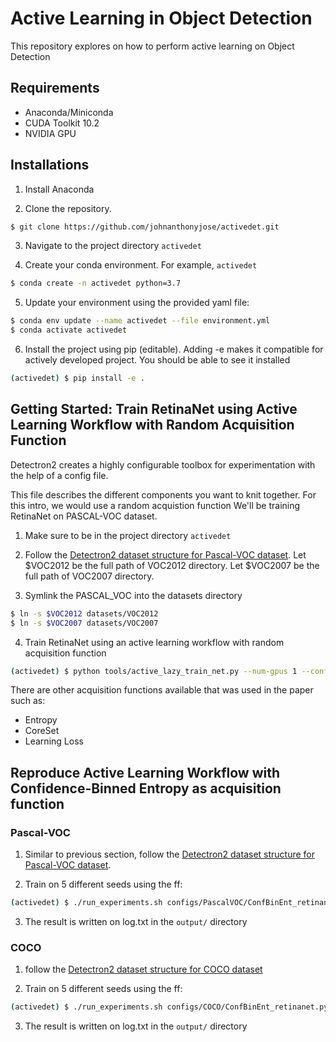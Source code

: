 # Active Learning in Object Detection

This repository explores on how to perform active learning on Object Detection

## Requirements
- Anaconda/Miniconda 
- CUDA Toolkit 10.2
- NVIDIA GPU 

## Installations

1. Install Anaconda

2. Clone the repository.
```bash
$ git clone https://github.com/johnanthonyjose/activedet.git
```

3. Navigate to the project directory `activedet`

4. Create your conda environment. For example, `activedet`
```bash
$ conda create -n activedet python=3.7
```

5. Update your environment using the provided yaml file:
```bash
$ conda env update --name activedet --file environment.yml
$ conda activate activedet
```

6. Install the project using pip (editable). Adding -e makes it compatible for actively developed project. You should be able to see it installed
```bash
(activedet) $ pip install -e .
```

## Getting Started: Train RetinaNet using Active Learning Workflow with Random Acquisition Function
Detectron2 creates a highly configurable toolbox for experimentation with the help of a config file.

This file describes the different components you want to knit together.
For this intro, we would use a random acquistion function
We'll be training RetinaNet on PASCAL-VOC dataset.

1. Make sure to be in the project directory `activedet`

2. Follow the [Detectron2 dataset structure for Pascal-VOC dataset](https://detectron2.readthedocs.io/en/latest/tutorials/builtin_datasets.html#expected-dataset-structure-for-pascal-voc). Let $VOC2012 be the full path of VOC2012 directory. Let $VOC2007 be the full path of VOC2007 directory. 

3. Symlink the PASCAL_VOC into the datasets directory
```bash
$ ln -s $VOC2012 datasets/VOC2012
$ ln -s $VOC2007 datasets/VOC2007
```

4. Train RetinaNet using an active learning workflow with random acquisition function

```bash
(activedet) $ python tools/active_lazy_train_net.py --num-gpus 1 --config-file configs/PascalVOC/random_torch_retinanet.py 
```
There are other acquisition functions available that was used in the paper such as:
- Entropy
- CoreSet
- Learning Loss

## Reproduce Active Learning Workflow with Confidence-Binned Entropy as acquisition function

### Pascal-VOC
1. Similar to previous section, follow the [Detectron2 dataset structure for Pascal-VOC dataset](https://detectron2.readthedocs.io/en/latest/tutorials/builtin_datasets.html#expected-dataset-structure-for-pascal-voc).

2. Train on 5 different seeds using the ff:  
```bash
(activedet) $ ./run_experiments.sh configs/PascalVOC/ConfBinEnt_retinanet.py output/PascalVOC/ConfBinEnt_retinanet
```

3. The result is written on log.txt in the `output/` directory

### COCO

1. follow the [Detectron2 dataset structure for COCO dataset](https://detectron2.readthedocs.io/en/latest/tutorials/builtin_datasets.html#expected-dataset-structure-for-coco-instance-keypoint-detection)

2. Train on 5 different seeds using the ff:  
```bash
(activedet) $ ./run_experiments.sh configs/COCO/ConfBinEnt_retinanet.py output/COCO/ConfBinEnt_retinanet
```

3. The result is written on log.txt in the `output/` directory
